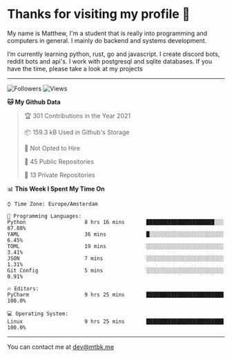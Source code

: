 # Thanks for visiting my profile 👋
My name is Matthew, I'm a student that is really into programming and computers in general. I mainly do backend and systems development.


I’m currently learning python, rust, go and javascript. I create discord bots, reddit bots and api's. I work with postgresql and sqlite databases. If you have the time, please take a look at my projects

---
![Followers](https://img.shields.io/github/followers/DankDumpster?style=social)
![Views](https://komarev.com/ghpvc/?username=DankDumpster&style=flat-square&color=green)
<!--START_SECTION:waka-->
**🐱 My Github Data** 

> 🏆 301 Contributions in the Year 2021
 > 
> 📦 159.3 kB Used in Github's Storage 
 > 
> 🚫 Not Opted to Hire
 > 
> 📜 45 Public Repositories 
 > 
> 🔑 13 Private Repositories  
 > 
📊 **This Week I Spent My Time On** 

```text
⌚︎ Time Zone: Europe/Amsterdam

💬 Programming Languages: 
Python                   8 hrs 16 mins       ██████████████████████░░░   87.88% 
YAML                     36 mins             █░░░░░░░░░░░░░░░░░░░░░░░░   6.45% 
TOML                     19 mins             ░░░░░░░░░░░░░░░░░░░░░░░░░   3.41% 
JSON                     7 mins              ░░░░░░░░░░░░░░░░░░░░░░░░░   1.31% 
Git Config               5 mins              ░░░░░░░░░░░░░░░░░░░░░░░░░   0.91%

🔥 Editors: 
PyCharm                  9 hrs 25 mins       █████████████████████████   100.0%

💻 Operating System: 
Linux                    9 hrs 25 mins       █████████████████████████   100.0%

```


<!--END_SECTION:waka-->
-------

You can contact me at dev@mtbk.me
